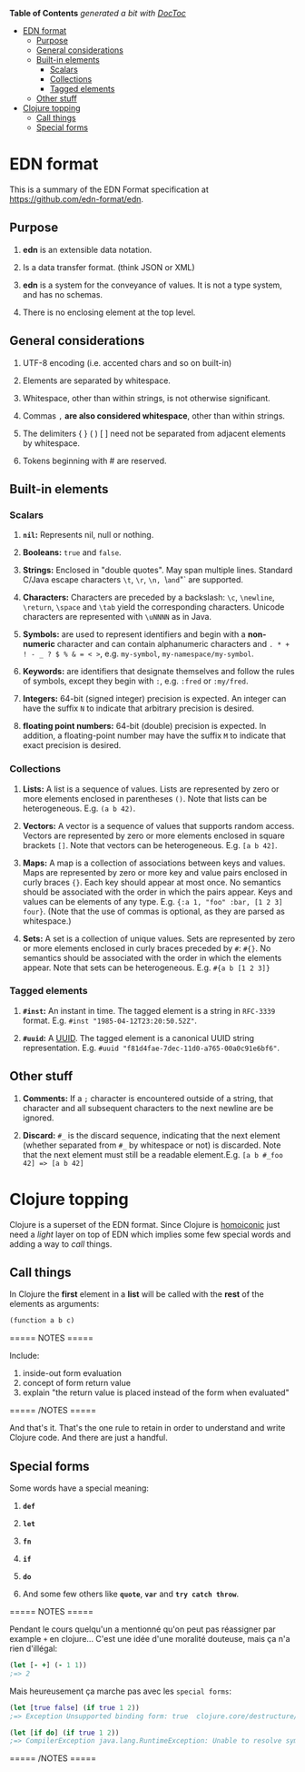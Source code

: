 **Table of Contents**  *generated a bit with [DocToc](http://doctoc.herokuapp.com/)*

- [EDN format](#edn-format)
  - [Purpose](#purpose)
  - [General considerations](#general-considerations)
  - [Built-in elements](#built-in-elements)
    - [Scalars](#scalars)
    - [Collections](#collections)
    - [Tagged elements](#tagged-elements)
  - [Other stuff](#other-stuff)
- [Clojure topping](#clojure-topping)
  - [Call things](#call-things)
  - [Special forms](#special-forms) 


# EDN format

This is a summary of the EDN Format specification at https://github.com/edn-format/edn.

## Purpose

1. **edn** is an extensible data notation.

1. Is a data transfer format. (think JSON or XML)

1. **edn** is a system for the conveyance of values. It is not a type system, and has no schemas.

1. There is no enclosing element at the top level.


## General considerations

1. UTF-8 encoding (i.e. accented chars and so on built-in)

1. Elements are separated by whitespace.

1. Whitespace, other than within strings, is not otherwise significant.

1. Commas `,` **are also considered whitespace**, other than within strings.

1. The delimiters { } ( ) [ ] need not be separated from adjacent elements by whitespace.

1. Tokens beginning with # are reserved.

## Built-in elements

### Scalars

1. **`nil`:** Represents nil, null or nothing.

1. **Booleans:** `true` and `false`.

1. **Strings:** Enclosed in "double quotes". May span multiple lines. Standard C/Java escape characters `\t`, `\r`, `\n, `\\` and `\"` are supported.

1. **Characters:** Characters are preceded by a backslash: `\c`, `\newline`, `\return`, `\space` and `\tab` yield the corresponding characters. Unicode characters are represented with `\uNNNN` as in Java.

1. **Symbols:** are used to represent identifiers and begin with a **non-numeric** character and can contain alphanumeric characters and `. * + ! - _ ? $ % & = < >`, e.g. `my-symbol`, `my-namespace/my-symbol`.

1. **Keywords:** are identifiers that designate themselves and follow the rules of symbols, except they begin with `:`, e.g. `:fred` or `:my/fred`.

1. **Integers:** 64-bit (signed integer) precision is expected. An integer can have the suffix `N` to indicate that arbitrary precision is desired.

1. **floating point numbers:** 64-bit (double) precision is expected. In addition, a floating-point number may have the suffix `M` to indicate that exact precision is desired.

### Collections

1. **Lists:** A list is a sequence of values. Lists are represented by zero or more elements enclosed in parentheses `()`. Note that lists can be heterogeneous. E.g. `(a b 42)`.

1. **Vectors:** A vector is a sequence of values that supports random access. Vectors are represented by zero or more elements enclosed in square brackets `[]`. Note that vectors can be heterogeneous. E.g. `[a b 42]`.

1. **Maps:** A map is a collection of associations between keys and values. Maps are represented by zero or more key and value pairs enclosed in curly braces `{}`. Each key should appear at most once. No semantics should be associated with the order in which the pairs appear. Keys and values can be elements of any type. E.g. `{:a 1, "foo" :bar, [1 2 3] four}`. (Note that the use of commas is optional, as they are parsed as whitespace.)

1. **Sets:** A set is a collection of unique values. Sets are represented by zero or more elements enclosed in curly braces preceded by `#`: `#{}`. No semantics should be associated with the order in which the elements appear. Note that sets can be heterogeneous. E.g. `#{a b [1 2 3]}`

### Tagged elements

1. **`#inst`:** An instant in time. The tagged element is a string in `RFC-3339` format. E.g. `#inst "1985-04-12T23:20:50.52Z"`.

1. **`#uuid`:** A [UUID](http://en.wikipedia.org/wiki/Universally_unique_identifier). The tagged element is a canonical UUID string representation. E.g. `#uuid "f81d4fae-7dec-11d0-a765-00a0c91e6bf6"`.

## Other stuff

1. **Comments:** If a `;` character is encountered outside of a string, that character and all subsequent characters to the next newline are be ignored.

1. **Discard:** `#_` is the discard sequence, indicating that the next element (whether separated from `#_` by whitespace or not) is discarded. Note that the next element must still be a readable element.E.g. `[a b #_foo 42] => [a b 42]`


# Clojure topping

Clojure is a superset of the EDN format. Since Clojure is [homoiconic]() just need a _light_ layer on top of EDN which implies some few special words and adding a way to _call_ things.

## Call things

In Clojure the **first** element in a **list** will be called with the **rest** of the elements as arguments:

``` clojure
(function a b c)
```

===== NOTES =====

Include:

1. inside-out form evaluation
1. concept of form return value
1. explain "the return value is placed instead of the form when evaluated"

===== /NOTES =====

And that's it. That's the one rule to retain in order to understand and write Clojure code. And there are just a handful.

## Special forms

Some words have a special meaning:

1. **`def`**

1. **`let`**

1. **`fn`**

1. **`if`**

1. **`do`**

1. And some few others like **`quote`**, **`var`** and **`try catch throw`**.

===== NOTES =====

Pendant le cours quelqu'un a mentionné qu'on peut pas réassigner par example `+` en clojure... C'est une idée d'une moralité douteuse, mais ça n'a rien d'illégal:

``` clojure
(let [- +] (- 1 1))
;=> 2
```

Mais heureusement ça marche pas avec les `special forms`:

``` clojure
(let [true false] (if true 1 2))
;=> Exception Unsupported binding form: true  clojure.core/destructure/pb--4583 (core.clj:4103)

(let [if do] (if true 1 2))
;=> CompilerException java.lang.RuntimeException: Unable to resolve symbol: do in this context, compiling:(/private/var/folders/hh/jyldvn_x5vb_xdyvhw05_csc0000gp/T/form-init1505842504353384041.clj:1:1)
```

===== /NOTES =====
